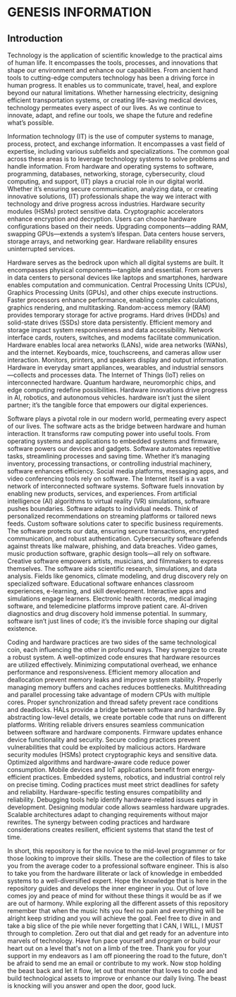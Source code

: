 # GENESIS INFORMATION #

## Introduction ##

Technology is the application of scientific knowledge to the practical aims of human life. It encompasses the tools, processes, 
and innovations that shape our environment and enhance our capabilities. From ancient hand tools to cutting-edge computers 
technology has been a driving force in human progress. It enables us to communicate, travel, heal, and explore beyond our natural 
limitations. Whether harnessing electricity, designing efficient transportation systems, or creating life-saving medical devices,
technology permeates every aspect of our lives. As we continue to innovate, adapt, and refine our tools, we shape the future and 
redefine what’s possible.

Information technology (IT) is the use of computer systems to manage, process, protect, and exchange information. It encompasses a 
vast field of expertise, including various subfields and specializations. The common goal across these areas is to leverage technology 
systems to solve problems and handle information. From hardware and operating systems to software, programming, databases, networking, 
storage, cybersecurity, cloud computing, and support, (IT) plays a crucial role in our digital world. Whether it’s ensuring secure 
communication, analyzing data, or creating innovative solutions, (IT) professionals shape the way we interact with technology and drive
progress across industries. Hardware security modules (HSMs) protect sensitive data. Cryptographic accelerators enhance encryption and 
decryption. Users can choose hardware configurations based on their needs. Upgrading components—adding RAM, swapping GPUs—extends a 
system’s lifespan. Data centers house servers, storage arrays, and networking gear. Hardware reliability ensures uninterrupted services.

Hardware serves as the bedrock upon which all digital systems are built. It encompasses physical components—tangible and essential. From 
servers in data centers to personal devices like laptops and smartphones, hardware enables computation and communication. Central Processing 
Units (CPUs), Graphics Processing Units (GPUs), and other chips execute instructions. Faster processors enhance performance, enabling complex 
calculations, graphics rendering, and multitasking. Random-access memory (RAM) provides temporary storage for active programs. Hard drives (HDDs)
and solid-state drives (SSDs) store data persistently. Efficient memory and storage impact system responsiveness and data accessibility. Network 
interface cards, routers, switches, and modems facilitate communication. Hardware enables local area networks (LANs), wide area networks (WANs), 
and the internet. Keyboards, mice, touchscreens, and cameras allow user interaction. Monitors, printers, and speakers display and output information.
Hardware in everyday smart appliances, wearables, and industrial sensors—collects and processes data. The Internet of Things (IoT) relies on 
interconnected hardware. Quantum hardware, neuromorphic chips, and edge computing redefine possibilities. Hardware innovations drive progress in AI, 
robotics, and autonomous vehicles. hardware isn’t just the silent partner; it’s the tangible force that empowers our digital experiences.

Software plays a pivotal role in our modern world, permeating every aspect of our lives. The software acts as the bridge between hardware 
and human interaction. It transforms raw computing power into useful tools. From operating systems and applications to embedded systems and 
firmware, software powers our devices and gadgets. Software automates repetitive tasks, streamlining processes and saving time. Whether it’s 
managing inventory, processing transactions, or controlling industrial machinery, software enhances efficiency. Social media platforms,
messaging apps, and video conferencing tools rely on software. The Internet itself is a vast network of interconnected software systems. 
Software fuels innovation by enabling new products, services, and experiences. From artificial intelligence (AI) algorithms to virtual 
reality (VR) simulations, software pushes boundaries. Software adapts to individual needs. Think of personalized recommendations on 
streaming platforms or tailored news feeds. Custom software solutions cater to specific business requirements. The software protects our
data, ensuring secure transactions, encrypted communication, and robust authentication. Cybersecurity software defends against threats like 
malware, phishing, and data breaches. Video games, music production software, graphic design tools—all rely on software. Creative software 
empowers artists, musicians, and filmmakers to express themselves. The software aids scientific research, simulations, and data analysis. Fields
like genomics, climate modeling, and drug discovery rely on specialized software. Educational software enhances classroom experiences, e-learning,
and skill development. Interactive apps and simulations engage learners. Electronic health records, medical imaging software, and telemedicine 
platforms improve patient care. AI-driven diagnostics and drug discovery hold immense potential. In summary, software isn’t just lines of code; it’s 
the invisible force shaping our digital existence.

Coding and hardware practices are two sides of the same technological coin, each influencing the other in profound ways. They synergize to create a 
robust system. A well-optimized code ensures that hardware resources are utilized effectively. Minimizing computational overhead, we enhance performance 
and responsiveness. Efficient memory allocation and deallocation prevent memory leaks and improve system stability. Properly managing memory buffers and 
caches reduces bottlenecks. Multithreading and parallel processing take advantage of modern CPUs with multiple cores. Proper synchronization and thread 
safety prevent race conditions and deadlocks. HALs provide a bridge between software and hardware. By abstracting low-level details, we create portable
code that runs on different platforms. Writing reliable drivers ensures seamless communication between software and hardware components. Firmware updates 
enhance device functionality and security. Secure coding practices prevent vulnerabilities that could be exploited by malicious actors. Hardware security 
modules (HSMs) protect cryptographic keys and sensitive data. Optimized algorithms and hardware-aware code reduce power consumption. Mobile devices and 
IoT applications benefit from energy-efficient practices. Embedded systems, robotics, and industrial control rely on precise timing. Coding practices
must meet strict deadlines for safety and reliability. Hardware-specific testing ensures compatibility and reliability. Debugging tools help identify 
hardware-related issues early in development. Designing modular code allows seamless hardware upgrades. Scalable architectures adapt to changing 
requirements without major rewrites. The synergy between coding practices and hardware considerations creates resilient, efficient systems that stand
the test of time. 

In short, this repository is for the novice to the mid-level programmer or for those looking to improve their skills. These are the collection of files 
to take you from the average coder to a professional software engineer. This is also to take you from the hardware illiterate or lack of knowledge in 
embedded systems to a well-diversified expert. Hope the knowledge that is here in the repository guides and develops the inner engineer in you. Out of
love comes joy and peace of mind for without these things it would be as if we are out of harmony. While exploring all the different assets of this
repository remember  that when the music hits you feel no pain and everything will be alright keep striding and you will achieve the goal. Feel free
to dive in and take a big slice of the pie while never forgetting that I CAN, I WILL, I MUST through to completion. Zero out that dial and get ready 
for an adventure into marvels of technology. Have fun pace yourself and program or build your heart out on a level that's not on a limb of the tree.
Thank  you for your support in my endeavors as I  am off pioneering the road to the future, don't be afraid to send me an email or contribute to my 
work. Now stop holding the beast back and let it flow, let out that monster that  loves to code and build technological assets to improve or enhance 
our daily  living. The beast is knocking  will you answer and open the door, good luck.

